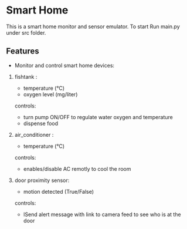 # Smart Home #

This is a smart home monitor and sensor emulator.
To start Run main.py under src folder.

## Features
- Monitor and control smart home devices:
1. fishtank :
    - temperature (°C)
    - oxygen level (mg/liter)

    controls:
    - turn pump ON/OFF to regulate water oxygen and temperature
    - dispense food
   
2. air_conditioner :
    - temperature (°C)
   
    controls:
    - enables/disable AC remotly to cool the room
    
3. door proximity sensor:
    - motion detected (True/False)

    controls:
    - lSend alert message with link to camera feed to see who is at the door